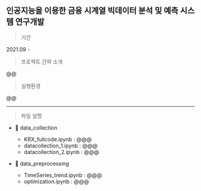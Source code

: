 ## 인공지능을 이용한 금융 시계열 빅데이터 분석 및 예측 시스템 연구개발

> 기간
 
2021.09 -  

> 프로젝트 간략 소개

@@

> 실행환경

@@

---

> 파일 설명

+ 📁 data_collection
  + KRX_fullcode.ipynb : @@@
  + datacollection_1.ipynb : @@@
  + datacollection_2.ipynb : @@@
 
+ 📁 data_preprocessing
  + TimeSeries_trend.ipynb : @@@
  + optimization.ipynb : @@@
